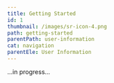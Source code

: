 ```yaml
---
title: Getting Started
id: 1
thumbnail: /images/sr-icon-4.png
path: getting-started
parentPath: user-information
cat: navigation
parentEle: User Information
---
```


...in progress...
